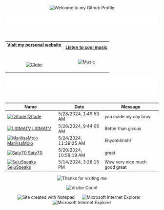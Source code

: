 <!-- "Hero" Header -->
<div align="center">
  <img src="https://github.com/BrunnerLivio/brunnerlivio/blob/master/images/welcome.png?raw=true" style="max-width: 100%;" alt="Welcome to my Github Profile" />
  <br />
  <br />
  <img height="50" alt="My Name is Livio and I like Node.js" src="images/personal_note.svg" />
  <br />
  <br />

</div>

<!-- Social -->
<table width="100%" align="center">
<tr>
<td align="center">
<a href="https://brunnerliv.io">
<strong>Visit my personal website </strong>
<br />
<br />
<br />

<p>

<img alt="Globe" height="80" src="images/globe.gif">
</a>
</p>

</td>


<td align="center">
<a href="https://www.youtube.com/watch?v=3YxaaGgTQYM&ab_channel=EvanescenceVEVO">
<strong>Listen to cool music</strong>
<br />
<br />


<p>
<img height="100" alt="Music" src="images/music.gif"> 
</a>
</p>

</td>
</tr>
</table>

<div align="center">
<a href="https://github.com/BrunnerLivio/brunnerlivio/issues/62#issuecomment-new"><img src="images/guestbook.svg"></a> 
</div>

<!-- Guestbook -->
| Name | Date | Message |
|---|---|---|
| <a href="https://github.com/fzlfade"><img width="24" src="https://avatars.githubusercontent.com/u/101912097?s=24&u=ec447dc7a9fbc769de7c4410a915759f25ad1a98&v=4" alt="fzlfade" /> fzlfade</a> |5/28/2024, 1:49:53 AM|you made my day bruv|
| <a href="https://github.com/LIGMATV"><img width="24" src="https://avatars.githubusercontent.com/u/143163098?s=24&u=95cbea74a8ada5b653ff8209e1144712be28814b&v=4" alt="LIGMATV" /> LIGMATV</a> |5/26/2024, 9:44:06 AM|Better than giscus|
| <a href="https://github.com/MarilisaMoio"><img width="24" src="https://avatars.githubusercontent.com/u/154764280?s=24&u=fe38eff59757fb97a2e3228ac097c0d3ab6b1457&v=4" alt="MarilisaMoio" /> MarilisaMoio</a> |5/24/2024, 11:39:25 AM|Ehyohhhhhh!|
| <a href="https://github.com/Saty70"><img width="24" src="https://avatars.githubusercontent.com/u/100141945?s=24&v=4" alt="Saty70" /> Saty70</a> |5/20/2024, 10:58:19 AM|great|
| <a href="https://github.com/SejuSpeaks"><img width="24" src="https://avatars.githubusercontent.com/u/80376392?s=24&u=c9d997650a8c16fb38d25d90d43449bd8e3cffd3&v=4" alt="SejuSpeaks" /> SejuSpeaks</a> |5/14/2024, 3:26:15 PM|Wow very nice much good great|
<!-- /Guestbook -->

<!-- Footer -->

<div align="center">

<img height="120" alt="Thanks for visiting me" width="100%" src="https://raw.githubusercontent.com/BrunnerLivio/brunnerlivio/master/images/marquee.svg" />
<br />

![Visitor Count](https://profile-counter.glitch.me/brunnerlivio/count.svg)


<img src="https://raw.githubusercontent.com/BrunnerLivio/brunnerlivio/master/images/notepad.gif" alt="Site created with Notepad" height="30" />
<!-- "margin-right: whatever;" -->
<span>&nbsp;&nbsp;&nbsp;&nbsp;</span>  
<img src="https://raw.githubusercontent.com/BrunnerLivio/brunnerlivio/master/images/ie_logo.gif" alt="Microsoft Internet Explorer" />
<span>&nbsp;&nbsp;&nbsp;&nbsp;</span>  
<img src="https://raw.githubusercontent.com/BrunnerLivio/brunnerlivio/master/images/noframes.gif" alt="Microsoft Internet Explorer" />

</div>
